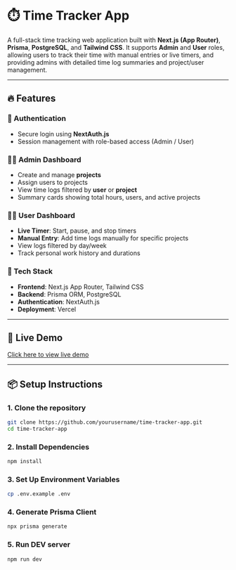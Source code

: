 # ⏱️ Time Tracker App

A full-stack time tracking web application built with **Next.js (App Router)**, **Prisma**, **PostgreSQL**, and **Tailwind CSS**. It supports **Admin** and **User** roles, allowing users to track their time with manual entries or live timers, and providing admins with detailed time log summaries and project/user management.

---

## 🔥 Features

### 👤 Authentication
- Secure login using **NextAuth.js**
- Session management with role-based access (Admin / User)

### 🧑‍💼 Admin Dashboard
- Create and manage **projects**
- Assign users to projects
- View time logs filtered by **user** or **project**
- Summary cards showing total hours, users, and active projects

### 🧑‍💻 User Dashboard
- **Live Timer**: Start, pause, and stop timers
- **Manual Entry**: Add time logs manually for specific projects
- View logs filtered by day/week
- Track personal work history and durations

### 🧱 Tech Stack
- **Frontend**: Next.js App Router, Tailwind CSS
- **Backend**: Prisma ORM, PostgreSQL
- **Authentication**: NextAuth.js
- **Deployment**: Vercel

---


## 🚀 Live Demo

[Click here to view live demo](https://time-tracker-rho-sandy.vercel.app/)


---

## 📦 Setup Instructions

### 1. Clone the repository

```bash
git clone https://github.com/yourusername/time-tracker-app.git
cd time-tracker-app
```

### 2. Install Dependencies
```bash
npm install
```
### 3. Set Up Environment Variables
```bash
cp .env.example .env
```

### 4. Generate Prisma Client
```bash
npx prisma generate
```

### 5. Run DEV server
```bash
npm run dev
```
